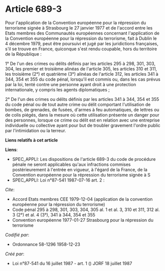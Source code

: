 # Article 689-3

Pour l'application de la Convention européenne pour la répression du terrorisme signée à Strasbourg le 27 janvier 1977 et de
l'accord entre les Etats membres des Communautés européennes concernant l'application de la Convention européenne pour la
répression du terrorisme, fait à Dublin le 4 décembre 1979, peut être poursuivi et jugé par les juridictions françaises, s'il
se trouve en France, quiconque s'est rendu coupable, hors du territoire de la République :

1° De l'un des crimes ou délits définis par les articles 295 à 298, 301, 303, 304, les premier et troisième alinéas de
l'article 305, les articles 310 et 311, les troisième (2°) et quatrième (3°) alinéas de l'article 312, les articles 341 à
344, 354 et 355 du code pénal, lorsqu'il est commis ou, dans les cas prévus par la loi, tenté contre une personne ayant droit
à une protection internationale, y compris les agents diplomatiques ;

2° De l'un des crimes ou délits définis par les articles 341 à 344, 354 et 355 du code pénal ou de tout autre crime ou délit
comportant l'utilisation de bombes, de grenades, de fusées, d'armes à feu automatiques, de lettres ou de colis piégés, dans
la mesure où cette utilisation présente un danger pour des personnes, lorsque ce crime ou délit est en relation avec une
entreprise individuelle ou collective ayant pour but de troubler gravement l'ordre public par l'intimidation ou la terreur.

**Liens relatifs à cet article**

**Liens**:

  - SPEC_APPLI: Les dispositions de l'article 689-3 du code de procédure pénale ne seront applicables qu'aux infractions commises postérieurement à l'entrée en vigueur, à l'égard de la France, de la Convention européenne pour la répression du terrorisme signée à S
  - SPEC_APPLI: Loi n°87-541 1987-07-16 art. 2 :

_Cite_:

  - Accord Etats membres CEE 1979-12-04 (application de la convention européenne pour la répression du terrorisme)
  - Code pénal 295 à 298, 301, 303, 304, 305 al. 1 et al. 3, 310 et 311, 312 al. 3 (2°) et al. 4 (3°), 341 à 344, 354 et 355
  - Convention européenne 1977-01-27 Strasbourg pour la répression du terrorisme

_Codifié par_:

  - Ordonnance 58-1296 1958-12-23

_Créé par_:

  - Loi n°87-541 du 16 juillet 1987 - art. 1 () JORF 18 juillet 1987
